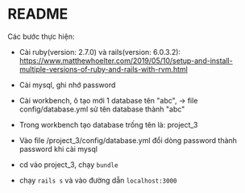 # README
Các bước thực hiện:
* Cài ruby(version: 2.7.0) và rails(version: 6.0.3.2): https://www.matthewhoelter.com/2019/05/10/setup-and-install-multiple-versions-of-ruby-and-rails-with-rvm.html

* Cài mysql, ghi nhớ password

* Cài workbench, ô tạo mới 1 database tên "abc", -> file config/database.yml sử tên database thành "abc"

* Trong workbench tạo database trống tên là: project_3

* Vào file /project_3/config/database.yml đổi dòng password thành password khi cài mysql

* cd vào project_3, chạy `bundle`
* chạy `rails s` và vào đường dẫn `localhost:3000`

